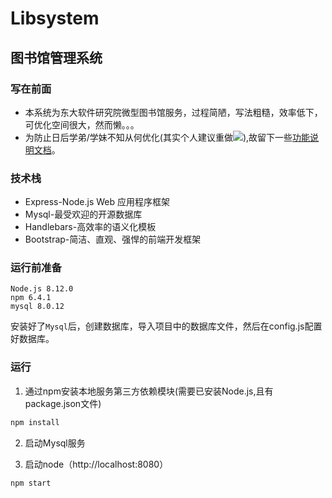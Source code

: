 Libsystem
===
图书馆管理系统 
---
### 写在前面
* 本系统为东大软件研究院微型图书馆服务，过程简陋，写法粗糙，效率低下，可优化空间很大，然而懒。。。
* 为防止日后学弟/学妹不知从何优化(其实个人建议重做![](http://ww1.sinaimg.cn/large/0065ewYjgy1fv82dt127ij300s00smx0)),故留下一些[功能说明文档](./function.md)。

### 技术栈
* Express-Node.js Web 应用程序框架
* Mysql-最受欢迎的开源数据库
* Handlebars-高效率的语义化模板
* Bootstrap-简洁、直观、强悍的前端开发框架

### 运行前准备
    Node.js 8.12.0
    npm 6.4.1
    mysql 8.0.12
  安装好了`Mysql`后，创建数据库，导入项目中的数据库文件，然后在config.js配置好数据库。

### 运行
1. 通过npm安装本地服务第三方依赖模块(需要已安装Node.js,且有package.json文件)
 ```bash
 npm install
 ```

2. 启动Mysql服务

3. 启动node（http://localhost:8080）
 ```bash
 npm start
 ```

